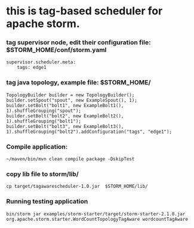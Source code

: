 # this is tag-based scheduler for apache storm.

### tag supervisor node, edit their configuration file: $STORM_HOME/conf/storm.yaml

```
supervisor.scheduler.meta:
    tags: edge1
```

### tag java topology, example file: $STORM_HOME/
	TopologyBuilder builder = new TopologyBuilder();
	builder.setSpout("spout", new ExampleSpout(), 1); builder.setBolt("bolt1", new ExampleBolt1(), 1).shuffleGrouping("spout");
	builder.setBolt("bolt2", new ExampleBolt2(), 1).shuffleGrouping("bolt1");
	builder.setBolt("bolt3", new ExampleBolt3(), 1).shuffleGrouping("bolt2").addConfiguration("tags", "edge1");

### Compile application:

	~/maven/bin/mvn clean compile package -DskipTest


### copy lib file to storm/lib/

	cp target/tagawarescheduler-1.0.jar  $STORM_HOME/lib/

### Running testing application

	bin/storm jar examples/storm-starter/target/storm-starter-2.1.0.jar org.apache.storm.starter.WordCountTopologyTagAware wordcountTagAware 

